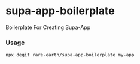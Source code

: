# supa-app-boilerplate
Boilerplate For Creating Supa-App

### Usage
```bash
npx degit rare-earth/supa-app-boilerplate my-app
```